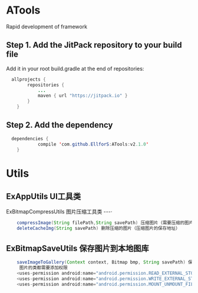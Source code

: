 # ATools
Rapid development of framework

Step 1. Add the JitPack repository to your build file
---
Add it in your root build.gradle at the end of repositories:


```java
  allprojects {
		repositories {
			...
			maven { url "https://jitpack.io" }
		}
	}
```

Step 2. Add the dependency
---
```java
  dependencies {
	        compile 'com.github.EllforS:ATools:v2.1.0'
	}
```

Utils
===
ExAppUtils 		UI工具类
---
ExBitmapCompressUtils 	图片压缩工具类
---·	
```java
	compressImage(String filePath,String savePath) 压缩图片（需要压缩的图片地址，保存的地址）
	deleteCacheImg(String savePath) 删除压缩的图片（压缩图片的保存地址）
```
ExBitmapSaveUtils	保存图片到本地图库
---
```java
	saveImageToGallery(Context context, Bitmap bmp, String savePath) 保存图片到SD卡 并通知图库更新
	 图片的类都需要添加权限
 	<uses-permission android:name="android.permission.READ_EXTERNAL_STORAGE" />
 	<uses-permission android:name="android.permission.WRITE_EXTERNAL_STORAGE" />
 	<uses-permission android:name="android.permission.MOUNT_UNMOUNT_FILESYSTEMS"/>
```
